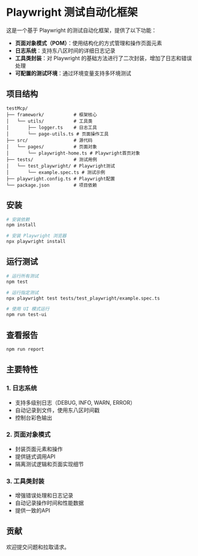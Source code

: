 # Playwright 测试自动化框架

这是一个基于 Playwright 的测试自动化框架，提供了以下功能：

- **页面对象模式（POM）**：使用结构化的方式管理和操作页面元素
- **日志系统**：支持东八区时间的详细日志记录
- **工具类封装**：对 Playwright 的基础方法进行了二次封装，增加了日志和错误处理
- **可配置的测试环境**：通过环境变量支持多环境测试

## 项目结构

```
testMcp/
├── framework/           # 框架核心
│   └── utils/           # 工具类
│       ├── logger.ts    # 日志工具
│       └── page-utils.ts # 页面操作工具
├── src/                 # 源代码
│   └── pages/           # 页面对象
│       └── playwright-home.ts # Playwright首页对象
├── tests/               # 测试用例
│   └── test_playwright/ # Playwright测试
│       └── example.spec.ts # 测试示例
├── playwright.config.ts # Playwright配置
└── package.json         # 项目依赖
```

## 安装

```bash
# 安装依赖
npm install

# 安装 Playwright 浏览器
npx playwright install
```

## 运行测试

```bash
# 运行所有测试
npm test

# 运行指定测试
npx playwright test tests/test_playwright/example.spec.ts

# 使用 UI 模式运行
npm run test-ui
```

## 查看报告

```bash
npm run report
```

## 主要特性

### 1. 日志系统

- 支持多级别日志（DEBUG, INFO, WARN, ERROR）
- 自动记录到文件，使用东八区时间戳
- 控制台彩色输出

### 2. 页面对象模式

- 封装页面元素和操作
- 提供链式调用API
- 隔离测试逻辑和页面实现细节

### 3. 工具类封装

- 增强错误处理和日志记录
- 自动记录操作时间和性能数据
- 提供一致的API

## 贡献

欢迎提交问题和拉取请求。 